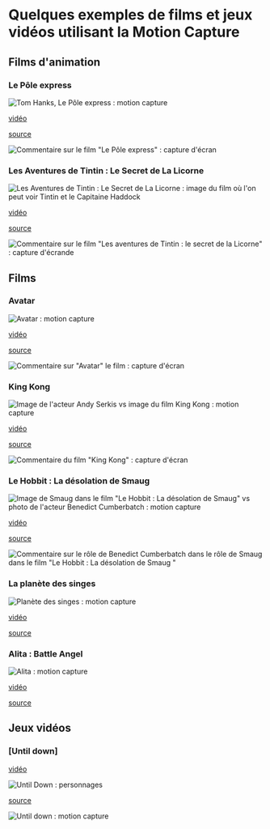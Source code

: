 # Quelques exemples de films et jeux vidéos utilisant la Motion Capture


## Films d'animation

### Le Pôle express

![Tom Hanks, Le Pôle express : motion capture](Images/f7a2a4_0eb58c93760e4eaa9a50bd8510767a51.webp)

[vidéo](https://www.youtube.com/watch?v=1mN4VAwhrk4)

[source](http://www.allocine.fr/article/fichearticle_gen_carticle=18640324.html?page=7)

![Commentaire sur le film "Le Pôle express" : capture d'écran](Images/polexpress.PNG)

### Les Aventures de Tintin : Le Secret de La Licorne

![Les Aventures de Tintin : Le Secret de La Licorne : image du film où l'on peut voir Tintin et le Capitaine Haddock](Images/tintin.jpg)

[vidéo](https://www.youtube.com/watch?v=MfOV25rkHCI)

[source](https://www.lepoint.fr/cinema/les-aventures-de-tintin-le-secret-de-la-licorne-tintin-passe-t-il-l-ecran-20-10-2011-1388982_35.php)

![Commentaire sur le film "Les aventures de Tintin : le secret de la Licorne" : capture d'écrande](Images/tintin1.PNG)

## Films

### Avatar

![Avatar : motion capture](Images/6291.jpg)

[vidéo](https://www.youtube.com/watch?v=ClXxZyf1EnY)

[source](https://www.lefigaro.fr/cinema/2009/12/31/03002-20091231ARTFIG00008-la-revolution-avatar-.php)

![Commentaire sur "Avatar" le film : capture d'écran](Images/avatar1.PNG)

### King Kong

![Image de l'acteur Andy Serkis vs image du film King Kong : motion capture](Images/kingkongmocap.jpg)

[vidéo](https://www.youtube.com/watch?v=4iGQvER6Tns&t=162s)

[source](http://www.allocine.fr/article/fichearticle_gen_carticle=18640324.html?page=8)

![Commentaire du film "King Kong" : capture d'écran](Images/kingkong.PNG)

### Le Hobbit : La désolation de Smaug

![Image de Smaug dans le film "Le Hobbit : La désolation de Smaug" vs photo de l'acteur Benedict Cumberbatch : motion capture](Images/smaug.png)

[vidéo](https://www.youtube.com/watch?v=W4mL-jqs9cE)

[source](http://www.allocine.fr/article/fichearticle_gen_carticle=18640324.html?page=16)

![Commentaire sur le rôle de Benedict Cumberbatch dans le rôle de Smaug dans le film "Le Hobbit : La désolation de Smaug
"](Images/smaug1.PNG)

### La planète des singes

![Planète des singes : motion capture](Images/La-Planete-des-singes-Andy-Serkis-l-homme-derriere-le-chimpanze.jpg)

[vidéo](https://www.youtube.com/watch?v=j8WPI3zkxkw)

[source]()

### Alita : Battle Angel

![Alita : motion capture](alita1.jpg)

[vidéo](https://www.youtube.com/watch?v=ETs8B2axTcw)

[source]()


## Jeux vidéos

### [Until down]

[vidéo](https://www.youtube.com/watch?v=CEMFbhCf4-o)

![Until Down : personnages](Images/fb_efhqfo6.png)

[source]()

![Until down : motion capture](Images/maxresdefault.jpg)
